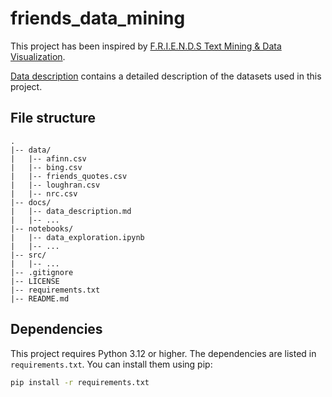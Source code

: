 # friends_data_mining

This project has been inspired by [F.R.I.E.N.D.S Text Mining & Data Visualization](https://www.kaggle.com/code/ekrembayar/f-r-i-e-n-d-s-text-mining-data-visualization/input).

[Data description](docs/data_description.md) contains a detailed description of the datasets used in this project.

## File structure

```plaintext
.
|-- data/
|   |-- afinn.csv
|   |-- bing.csv
|   |-- friends_quotes.csv
|   |-- loughran.csv
|   |-- nrc.csv
|-- docs/
|   |-- data_description.md
|   |-- ...
|-- notebooks/
|   |-- data_exploration.ipynb
|   |-- ...
|-- src/
|   |-- ...
|-- .gitignore
|-- LICENSE
|-- requirements.txt
|-- README.md
```

## Dependencies

This project requires Python 3.12 or higher. The dependencies are listed in `requirements.txt`. You can install them using pip:

```bash
pip install -r requirements.txt
```

